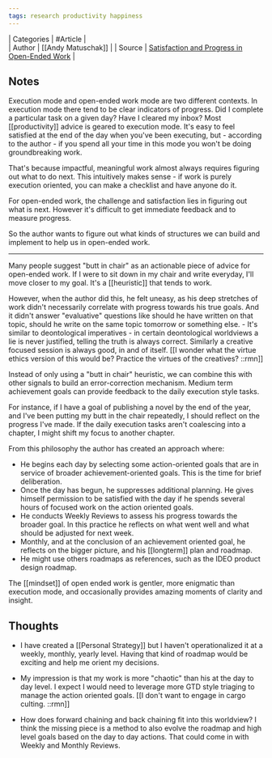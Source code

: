 ```yaml
---
tags: research productivity happiness
---
```


| Categories | #Article |  
| Author     | [[Andy Matuschak]] | 
| Source | [Satisfaction and Progress in Open-Ended Work](https://archive.vn/VThYJ) |

## Notes
Execution mode and open-ended work mode are two different contexts. In execution mode there tend to be clear indicators of progress. Did I complete a particular task on a given day? Have I cleared my inbox? Most [[productivity]] advice is geared to execution mode. It's easy to feel satisfied at the end of the day when you've been executing, but - according to the author - if you spend all your time in this mode you won't be doing groundbreaking work. 

That's because impactful, meaningful work almost always requires figuring out what to do next. This intuitively makes sense - if work is purely execution oriented, you can make a checklist and have anyone do it.

For open-ended work, the challenge and satisfaction lies in figuring out what is next. However it's difficult to get immediate feedback and to measure progress.

So the author wants to figure out what kinds of structures we can build and implement to help us in open-ended work.

----------------------------------------------------------------

Many people suggest "butt in chair" as an actionable piece of advice for open-ended work. If I were to sit down in my chair and write everyday, I'll move closer to my goal. It's a [[heuristic]] that tends to work.

However, when the author did this, he felt uneasy, as his deep stretches of work didn't necessarily correlate with progress towards his true goals. And it didn't answer "evaluative" questions like should he have written on that topic, should he write on the same topic tomorrow or something else.
    - It's similar to deontological imperatives - in certain deontological worldviews a lie is never justified, telling the truth is always correct. Similarly a creative focused session is always good, in and of itself. [[I wonder what the virtue ethics version of this would be? Practice the virtues of the creatives? ::rmn]]

Instead of only using a "butt in chair" heuristic, we can combine this with other signals to build an error-correction mechanism. Medium term achievement goals can provide feedback to the daily execution style tasks. 

For instance, if I have a goal of publishing a novel by the end of the year, and I've been putting my butt in the chair repeatedly, I should reflect on the progress I've made. If the daily execution tasks aren't coalescing into a chapter, I might shift my focus to another chapter.

From this philosophy the author has created an approach where:

- He begins each day by selecting some action-oriented goals that are in service of broader achievement-oriented goals. This is the time for brief deliberation.
- Once the day has begun, he suppresses additional planning. He gives himself permission to be satisfied with the day if he spends several hours of focused work on the action oriented goals.
- He conducts Weekly Reviews to assess his progress towards the broader goal. In this practice he reflects on what went well and what should be adjusted for next week.
- Monthly, and at the conclusion of an achievement oriented goal, he reflects on the bigger picture, and his [[longterm]] plan and roadmap.
- He might use others roadmaps as references, such as the IDEO product design roadmap.

The [[mindset]] of open ended work is gentler, more enigmatic than execution mode, and occasionally provides amazing moments of clarity and insight.

## Thoughts

- I have created a [[Personal Strategy]] but I haven't operationalized it at a weekly, monthly, yearly level. Having that kind of roadmap would be exciting and help me orient my decisions.

- My impression is that my work is more "chaotic" than his at the day to day level. I expect I would need to leverage more GTD style triaging to manage the action oriented goals. [[I don't want to engage in cargo culting. ::rmn]]

- How does forward chaining and back chaining fit into this worldview? I think the missing piece is a method to also evolve the roadmap and high level goals based on the day to day actions. That could come in with Weekly and Monthly Reviews.
